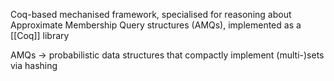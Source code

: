 Coq-based mechanised framework, specialised for reasoning about Approximate Membership Query structures (AMQs), implemented as a [[Coq]] library

AMQs -> probabilistic data structures that compactly implement (multi-)sets via hashing